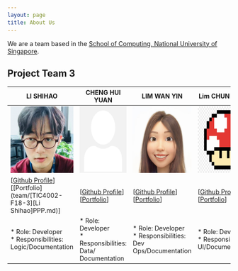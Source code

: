 ```yaml
---
layout: page
title: About Us
---
```


We are a team based in the [School of Computing, National University of Singapore](http://www.comp.nus.edu.sg).


## Project Team 3

| LI SHIHAO                                                                                          | CHENG HUI YUAN                                                                        | LIM WAN YIN                                                                     | Lim CHUN YONG                                                                   |
|----------------------------------------------------------------------------------------------------|---------------------------------------------------------------------------------------|---------------------------------------------------------------------------------|---------------------------------------------------------------------------------|
| <img src="images/l-shihao.png" height="150">                                                       | <img src="images/chenghuiyuan.png" height="150">                                      | <img src="images/yinyin377.png" height="150">                                   | <img src="images/jr-mojito.png" height="150">                                   |
| [[Github Profile](http://github.com/l-shihao)][[Portfolio](team/[TIC4002-F18-3][Li Shihao]PPP.md)] | [[Github Profile](http://github.com/chenghuiyuan)][[Portfolio](team/chenghuiyuan.md)] | [[Github Profile](http://github.com/yinyin377)][[Portfolio](team/yinyin377.md)] | [[Github Profile](http://github.com/jr-mojito)][[Portfolio](team/jr-mojito.md)] |
 | * Role: Developer <br> * Responsibilities: Logic/Documentation                                     | * Role: Developer <br> * Responsibilities: Data/ Documentation                        | * Role: Developer <br> * Responsibilities: Dev Ops/Documentation                | * Role: Developer <br> * Responsibilities: UI/Documentation                     |





